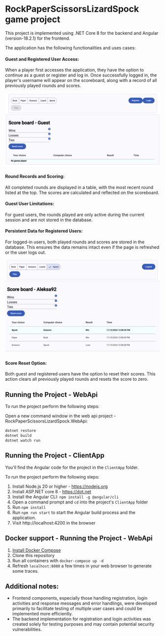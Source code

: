 # RockPaperScissorsLizardSpock game project

This project is implemented using .NET Core 8 for the backend and Angular (version-18.2.1) for the frontend.

The application has the following functionalities and uses cases:
#### Guest and Registered User Access:
When a player first accesses the application, they have the option to continue as a guest or register and log in. Once successfully logged in, the player's username will appear on the scoreboard, along with a record of all previously played rounds and scores.

![Alt text](/ClientApp/Images/Screenshot-Guests.png?raw=true "Optional Title")
#### Round Records and Scoring:
All completed rounds are displayed in a table, with the most recent round listed at the top. The scores are calculated and reflected on the scoreboard.
#### Guest User Limitations:
For guest users, the rounds played are only active during the current session and are not stored in the database.
#### Persistent Data for Registered Users:
For logged-in users, both played rounds and scores are stored in the database. This ensures the data remains intact even if the page is refreshed or the user logs out.

![Alt text](/ClientApp/Images/Screenshot-Player.png?raw=true "Optional Title")
#### Score Reset Option:
Both guest and registered users have the option to reset their scores. This action clears all previously played rounds and resets the score to zero.


## Running the Project - WebApi

To run the project perform the following steps:

Open a new command window in the web api project - RockPaperScissorsLizardSpock.WebApi:

```
dotnet restore
dotnet build
dotnet watch run
```

## Running the Project - ClientApp
You'll find the Angular code for the project in the `ClientApp` folder.

To run the project perform the following steps:
1. Install Node.js 20 or higher - https://nodejs.org
2. Install ASP.NET core 8 - https://dot.net
3. Install the Angular CLI:
    `npm install -g @angular/cli`
4. Open a command prompt and `cd` into the project's `ClientApp` folder
5. Run `npm install`
6. Run `npm run start` to start the Angular build process and the application.
8. Visit http://localhost:4200 in the browser

## Docker support - Running the Project - WebApi
1. [Install Docker Compose](https://docs.docker.com/compose/install/)
2. Clone this repository
3. Run all containers with `docker-compose up -d`
4. Refresh `localhost:8080` a few times in your web browser to generate some traces. 


## Additional notes:

* Frontend components, especially those handling registration, login activities and response messages and error handlings, were developed primarily to facilitate testing of multiple user cases and could be implemented more efficiently.
* The backend implementation for registration and login activities was created solely for testing purposes and may contain potential security vulnerabilities.

